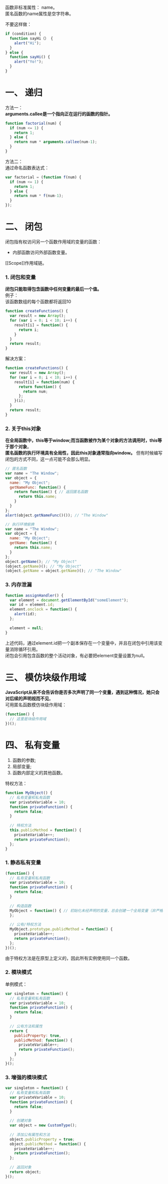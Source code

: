 函数非标准属性： name。  
匿名函数的name属性是空字符串。  

不要这样做：  
```js
if (condition) {
  function sayHi（） {
    alert("Hi");
  }
} else {
  function sayHi() {
    alert("Yo!");
  }
}
```

# 一、 递归
方法一：  
**arguments.callee是一个指向正在运行的函数的指针。**  
```js
function factorial(num) {
  if (num <= 1) {
    return 1;
  } else {
    return num * arguments.callee(num-1);
  }
}
```
方法二：  
通过命名函数表达式：  
```js
var factorial = (function f(num) {
  if (num <= 1) {
    return 1;
  } else {
    return num * f(num-1);
  }
});
```

# 二、 闭包
闭包指有权访问另一个函数作用域的变量的函数：  
* 内部函数访问外部函数变量。  

\[\[Scope]]作用域链。  

### 1. 闭包和变量
**闭包只能取得包含函数中任何变量的最后一个值。**  
例子：  
该函数数组的每个函数都将返回10  
```js
function createFunctions() {
  var result = new Array();
  for (var i = 0; i < 10; i++) {
    result[i] = function() {
      return i;
    }
  }
  return result;
}
```
解决方案：  
```js
function createFunctions() {
  var result = new Array();
  for (var i = 0; i < 10; i++) {
    result[i] = function(num) {
      return function() {
        return num;
      };
    }(i);
  }
  return result;
}
```

### 2. 关于this对象
**在全局函数中，this等于window;而当函数被作为某个对象的方法调用时，this等于那个对象**。  
**匿名函数的执行环境具有全局性，因此this对象通常指向window。** 但有时候编写闭包的方式不同，这一点可能不会那么明显。  
```js
// 匿名函数
var name = "The Window";
var object = {
  name: "My Object";
  getNameFunc: function() {
    return function() { // 返回匿名函数
      return this.name;
    }
  }
};
alert(object.getNameFunc()()); // "The Window"

// 执行环境偷换
var name = "The Window";
var object = {
  name: "My Object";
  getName: function() {
    return this.name;
  }
};
object.getName(); // "My Object"
(object.getName)(); // "My Object"
(object.getName = object.getName)(); // "The Window"
```

### 3. 内存泄漏
```js
function assignHandler() {
  var element = document.getElementById("someElement");
  var id = element.id;
  element.onclock = function() {
    alert(id);
  };
  
  element = null;
}
```
上述代码，通过element.id把一个副本保存在一个变量中，并且在闭包中引用该变量消除循环引用。  
闭包会引用包含函数的整个活动对象，有必要把element变量设置为null。  

# 三、 模仿块级作用域
**JavaScript从来不会告诉你是否多次声明了同一个变量，遇到这种情况，她只会对后续的声明视而不见**。  
可用匿名函数模仿块级作用域：  
```js
(function() {
  // 这里是块级作用域
})();
```

# 四、 私有变量
1. 函数的参数;
2. 局部变量;
3. 函数内部定义的其他函数。

特权方法：  
```js
function MyObject() {
  // 私有变量和私有函数
  var privateVariable = 10;
  function privateFunction() {
    return false;
  }
  
  // 特权方法
  this.publicMethod = function() {
    privateVariable++;
    return privateFunction();
  };
}
```

### 1. 静态私有变量
```js
(function() {
  // 私有变量和私有函数
  var privateVariable = 10;
  function privateFunction() {
    return false;
  }
  
  // 构造函数
  MyObject = function() { // 初始化未经声明的变量，总会创建一个全局变量（非严格模式）
  };
  
  // 公有/特权方法
  MyObject.prototype.publicMethod = function() {
    privateVariable++;
    return privateFunction();
  };
})();
```
由于特权方法是在原型上定义的，因此所有实例使用同一个函数。  

### 2. 模块模式
单例模式：  
```js
var singleton = function() {
  // 私有变量和私有函数
  var privateVariable = 10;
  function privateFunction() {
    return false;
  }
  
  // 公有方法和属性
  return {
    publicProperty: true,
    publicMethod: function() {
      privateVariable++;
      return privateFunction();
    }
  };
}();
```

### 3. 增强的模块模式
```js
var singleton = function() {
  // 私有变量和私有函数
  var privateVariable = 10;
  function privateFunction() {
    return false;
  }
  
  // 创建对象
  var object = new CustomType();
  
  // 添加公有属性和方法
  object.publicProperty = true;
  object.publicMethod = function() {
    privateVariable++;
    return privateFunction();
  };
  
  // 返回对象
  return object;
}();
```
